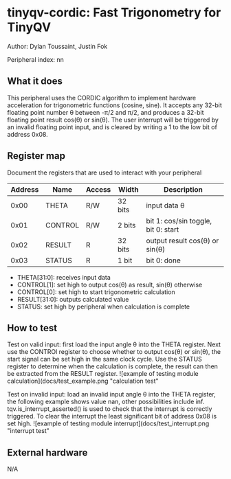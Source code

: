 <!---

This file is used to generate your project datasheet. Please fill in the information below and delete any unused
sections.

The peripheral index is the number TinyQV will use to select your peripheral.  You will pick a free
slot when raising the pull request against the main TinyQV repository, and can fill this in then.  You
also need to set this value as the PERIPHERAL_NUM in your test script.

You can also include images in this folder and reference them in the markdown. Each image must be less than
512 kb in size, and the combined size of all images must be less than 1 MB.
-->

# tinyqv-cordic: Fast Trigonometry for TinyQV

Author: Dylan Toussaint, Justin Fok

Peripheral index: nn

## What it does

This peripheral uses the CORDIC algorithm to implement hardware acceleration for trigonometric functions (cosine, sine). It accepts any 32-bit floating point number θ between -π/2 and π/2, and produces a 32-bit floating point result cos(θ) or sin(θ). The user interrupt will be triggered by an invalid floating point input, and is cleared by writing a 1 to the low bit of address 0x08.

## Register map

Document the registers that are used to interact with your peripheral

| Address | Name    | Access | Width   | Description                           |
|---------|---------|--------|---------|---------------------------------------|
| 0x00    | THETA   | R/W    | 32 bits | input data θ                          |
| 0x01    | CONTROL | R/W    | 2 bits  | bit 1: cos/sin toggle, bit 0: start   |
| 0x02    | RESULT  | R      | 32 bits | output result cos(θ) or sin(θ)        |
| 0x03    | STATUS  | R      | 1 bit   | bit 0: done                           |

* THETA[31:0]: receives input data
* CONTROL[1]: set high to output cos(θ) as result, sin(θ) otherwise
* CONTROL[0]: set high to start trigonometric calculation
* RESULT[31:0]: outputs calculated value
* STATUS: set high by peripheral when calculation is complete

## How to test

Test on valid input: first load the input angle θ into the THETA register. Next use the CONTROl register to choose whether to output cos(θ) or sin(θ), the start signal can be set high in the same clock cycle. Use the STATUS register to determine when the calculation is complete, the result can then be extracted from the RESULT register. 
![example of testing module calculation](docs/test_example.png "calculation test"

Test on invalid input: load an invalid input angle θ into the THETA register, the following example shows value nan, other possibilities include inf. tqv.is_interrupt_asserted() is used to check that the interrupt is correctly triggered. To clear the interrupt the least significant bit of address 0x08 is set high.
![example of testing module interrupt](docs/test_interrupt.png "interrupt test"

## External hardware

N/A

